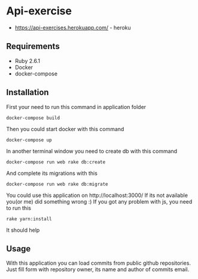 # Api-exercise

  - https://api-exercises.herokuapp.com/ - heroku

## Requirements
  - Ruby 2.6.1
  - Docker
  - docker-compose
## Installation
First your need to run this command in application folder
  ```
  docker-compose build
  ```
Then you could start docker with this command
   ```
  docker-compose up
  ```
In another terminal window you need to create db with this command
  ```
  docker-compose run web rake db:create
  ```
And complete its migrations with this
  ```
  docker-compose run web rake db:migrate
  ```
You could use this application on http://localhost:3000/
If its not available you(or me) did something wrong :)
If you got any problem with js, you need to run this
  ```
  rake yarn:install
  ```
It should help
## Usage
With this application you can load commits from public github repositories.
Just fill form with repository owner, its name and author of commits email.
